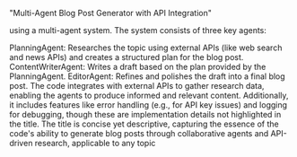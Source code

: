 "Multi-Agent Blog Post Generator with API Integration"

using a multi-agent system. The system consists of three key agents:

PlanningAgent: Researches the topic using external APIs (like web search and news APIs) and creates a structured plan for the blog post.
ContentWriterAgent: Writes a draft based on the plan provided by the PlanningAgent.
EditorAgent: Refines and polishes the draft into a final blog post.
The code integrates with external APIs to gather research data, enabling the agents to produce informed and relevant content. Additionally, it includes features like error handling (e.g., for API key issues) and logging for debugging, though these are implementation details not highlighted in the title. The title is concise yet descriptive, capturing the essence of the code's ability to generate blog posts through collaborative agents and API-driven research, applicable to any topic
